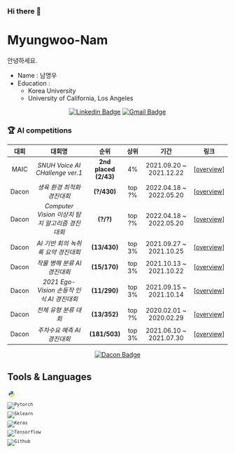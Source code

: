 ### Hi there 👋

# Myungwoo-Nam


안녕하세요.

- Name : 남명우
- Education : 
   - Korea University
   - University of California, Los Angeles


<div align=center>
   
   [![Linkedin Badge](https://img.shields.io/badge/-LinkedIn-blue?style=flat-square&logo=Linkedin&logoColor=white&link=https://www.linkedin.com/in/myungwoo-nam-6523a5157/)](https://www.linkedin.com/in/myungwoo-nam-6523a5157/) 
[![Gmail Badge](https://img.shields.io/badge/Gmail-d14836?style=flat-square&logo=Gmail&logoColor=white&link=mailto:affjljoo3581@gmail.com)](mailto:myungwoo0221@gmail.com)
</div>



### 🏆 AI competitions

  |대회|대회명|순위|상위|기간|링크|
  |:---:|:------:|:----:|:----:|:----:|:----:|
  |MAIC|*SNUH Voice AI CHallenge ver.1*|**2nd placed<br>(2/43)**|4%|2021.09.20 ~ 2021.12.22|[[overview](https://maic.or.kr/competitions/10/infomation)] |
  |Dacon|  *생육 환경 최적화 경진대회* |**(?/430)**| top ?%| 2022.04.18 ~ 2022.05.20| [[overview](https://dacon.io/competitions/official/235897/overview/description)] |
  |Dacon|  *Computer Vision 이상치 탐지 알고리즘 경진대회* |**(?/?)**| top ?%| 2022.04.18 ~ 2022.05.20| [[overview](https://dacon.io/competitions/official/235894/overview/description)] |
  |Dacon|  *AI 기반 회의 녹취록 요약 경진대회* |**(13/430)**| top 3%|2021.09.27 ~ 2021.10.25| [[overview](https://dacon.io/competitions/official/235813/overview/description)] |
  |Dacon|  *작물 병해 분류 AI 경진대회* |**(15/170)**| top 3%| 2021.10.13 ~ 2021.10.22 | [[overview](https://dacon.io/competitions/official/235842/overview/description)] |
  |Dacon|  *2021 Ego-Vision 손동작 인식 AI 경진대회* |**(11/290)**| top 3%|2021.09.15 ~ 2021.10.14| [[overview](https://dacon.io/competitions/official/235805/overview/description)] |
  |Dacon|  *천체 유형 분류 대회* |**(13/352)**| top ?%|2020.02.01 ~ 2020.02.29| [[overview](https://dacon.io/competitions/official/235573/overview/description)] |
  |Dacon|  *주차수요 예측 AI 경진대회* |**(181/503)**| top 3%| 2021.06.10 ~ 2021.07.30| [[overview](https://dacon.io/competitions/official/235745/overview/description)] |

  
  

<div align=center>

   [![Dacon Badge](https://img.shields.io/badge/-Dacon-blue?style=flat-square&logo=dacon&logoColor=white&link=https://dacon.io/myprofile/230684/competition/)](https://dacon.io/myprofile/230684/competition/)

</div>


## Tools & Languages
<code><img title="Python" height="20" src="https://raw.githubusercontent.com/github/explore/80688e429a7d4ef2fca1e82350fe8e3517d3494d/topics/python/python.png">
<code><img title="Pytorch" height="20" src="https://user-images.githubusercontent.com/41610472/166423517-70eeb6b7-522d-42cb-8588-0df9f9277e18.png"></code>
<code><img title="Sklearn" height="20" src="https://user-images.githubusercontent.com/41610472/166423579-d4a2d7db-63f5-444e-8a69-92992f1b0aa2.png"></code>
<code><img title="Keras" height="20" src="https://user-images.githubusercontent.com/41610472/166423739-5f3c7a8c-e99e-42cc-94b4-4e9e3d3e7657.png"></code>
<code><img title="Tensorflow" height="20" src="https://user-images.githubusercontent.com/41610472/166423785-7cf78608-ba49-4b36-9167-7726da0ba86c.png"></code>
<code><img title="Github" height="20" src="https://user-images.githubusercontent.com/41610472/166423952-0ffecc44-a432-48b2-adb6-32ce14999153.png"></code>
   

